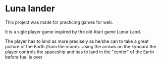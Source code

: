 # Luna lander


This project was made for practicing games for web. 

It is a sigle player game inspired by the old Atari game Lunar Land.

The player has to land as more precisely as he/she can to take a great picture of the Earth (from the moon). Using the arrows on the kyboard the player controls the spaceship and has to land in the "center" of the Earth before fuel is over
